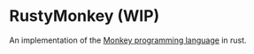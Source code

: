 # RustyMonkey (WIP)

An implementation of the [Monkey programming language](https://monkeylang.org/) in rust.
